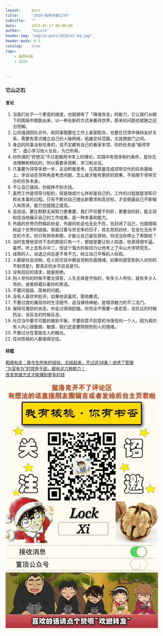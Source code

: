 ```yaml
---
layout:     post
title:      "2019-每周补脑12th"
subtitle:   ""
date:       2019-05-17 09:06:00
author:     "XiLock"
header-img: "img/in-post/2018/wl-bg.jpg"
header-mask: 0.3
catalog:    true
tags:
    - 每周补脑
    - 2019


---
```

 
### 它山之石
#### 言论
1. 当我们处于一个更高的维度，也就拥有了「降维攻击」的能力，它让我们从眼下的困局中跳脱出来，以一种全新的方式来看待世界，原来的问题也就随之迎刃而解。
1. 公司强调团队合作，和同事既要在工作上紧密配合，也要在日常中保持友好关系，需要有意识建立自己的人脉网络，拓展交际范围，尤其跨部门之间。
1. 身边的同事没有吃素的，说不定都有自己的看家本领，你的任务是“偷师学艺”，虚心学习他人长处，为己所用。
1. 你所谓的“好想法”不过是搬用书本上的理论，实践中有很多制约条件，是你无法理解和预估的，所以需要多观察，学习和论证。
1. 凡事要为领导多想一步，主动积极思考，在高质量完成领导交代的任务基础上。学会站在领导角度考虑问题，怎么做才能有更好的效果，不局限于领导交办的任务本身。
1. 不让自己值钱，你就挣不到大钱。
1. 虽然工作是领导分配的，但是做成什么样却是自己的，工作的过程就是涨知识和长本事的过程。只有不断对自己提出新要求和高目标，才会倒逼自己不断输入和改进，能力也就随之提高。
1. 会说话，要比默默无闻努力更重要。我们不仅要干的好，更要说的好，能主动和恰当地展示自己的工作成果，是一种本事和能力。
1. 外面的世界仍然精彩纷呈，外面的机会也无处不在。先封闭了自己，也就阻隔和这个世界的链接。表面过着与世无争的日子，其实危机四伏，在变化无处不在的今天，你只有拼命奔跑，才能让自己留在原地，何况当你停止了奔跑呢？
1. 当时支撑他坚持下去的原因只有一个，那就是要让别人知道，他真得很牛逼。虽然，听上去有点中二，但这个强大的驱动力让他考上了中山大学研究生。
1. 成熟的人，进退之间总是不卑不亢，树立自己平等的人际观。
1. 人都是社会动物，在人际交往中都会克制负面情绪。如果你感受到别人对你的不耐烦是1，那真实的水平应该是10。
1. 没有回应的请求，就是拒绝。
1. 别人夸你的时候不要太得意，人生总体是守恒的，有多少人夸你，就有多少人骂你，或者排着队看你的笑话。
1. 不要问低级、简单的问题。
1. 没有人喜欢听批评，如果他说喜欢，那他撒谎。
1. 不要过度的展现你的生活细节，适当保持神秘，是增添魅力的不二法门。
1. 保持可激怒的状态，你会过得很舒服。你完全不需要一直忍受，该抗议的时候抗议，该反击的时候反击。
1. 社交当中要尽可能的做到平衡，不要刻意不刻意的冷落任何一个人。因为真的有人内心很脆弱、敏感，我们还是要照顾到别人的情绪。
1. 不要过分在意陌生人的眼光。
1. 任何性格的人都值得交往。


#### 转载
[稻盛和夫：我今生所有的经验，总结起来，不过这36条！讲透了管理](https://mp.weixin.qq.com/s?__biz=MjM5OTUzNzMyNA==&mid=2651161345&idx=1&sn=389914e15d7374c9e9ee7e3ed2e6028d&chksm=bcc8dcc28bbf55d4785c83a95eccd3bcdc6d2e3347691449cb1a7bc90132c9698e7c1f3f89c5&mpshare=1&scene=24&srcid=#rd)  
[“为官有为”的领导干部，都有这六种能力！](https://mp.weixin.qq.com/s?__biz=MjM5MDczMTc4NA==&mid=2657775252&idx=1&sn=63d4d500a27fd266d803cc3ca32f9537&chksm=bdde95f38aa91ce50ec8b46e846ab785e6422a5ad7d06c8c0b096b6f8768e65c3ea964842ad5&mpshare=1&scene=24&srcid=#rd)  
[改变思维方式才能赚到更多的钱](https://mp.weixin.qq.com/s?__biz=MjM5NjA3OTM0MA==&mid=2655714497&idx=1&sn=fcaf9450747e93b8d8a66ceb50aa5b14&chksm=bd50ef428a276654bfc775d568cb0b2b25400c4e8cec6221ec65a3e8d61b5ba6c294697d1822&mpshare=1&scene=24&srcid=#rd)  


![](/img/wc-tail.GIF)
